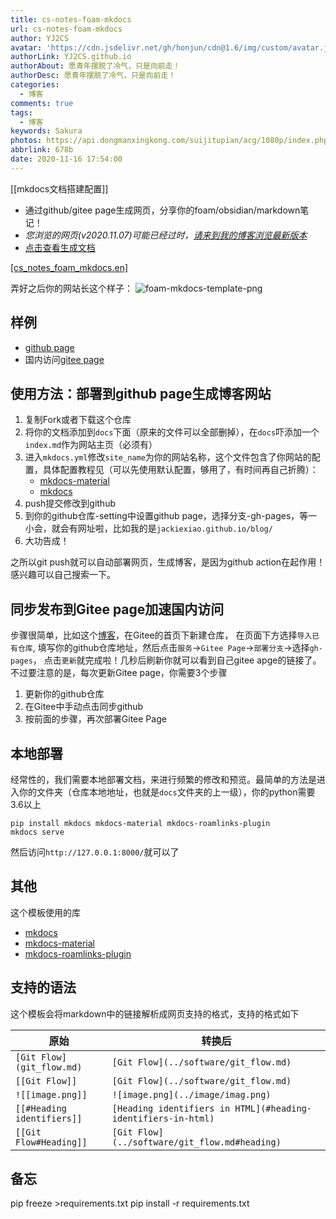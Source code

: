 ```yaml
---
title: cs-notes-foam-mkdocs
url: cs-notes-foam-mkdocs
author: YJ2CS
avatar: 'https://cdn.jsdelivr.net/gh/honjun/cdn@1.6/img/custom/avatar.jpg'
authorLink: YJ2CS.github.io
authorAbout: 愿青年摆脱了冷气，只是向前走！
authorDesc: 愿青年摆脱了冷气，只是向前走！
categories:
  - 博客
comments: true
tags:
  - 博客
keywords: Sakura
photos: https://api.dongmanxingkong.com/suijitupian/acg/1080p/index.php?abbrlink=678b
abbrlink: 678b
date: 2020-11-16 17:54:00
---
```

[[mkdocs文档搭建配置]]
- 通过github/gitee page生成网页，分享你的foam/obsidian/markdown笔记！
- *您浏览的网页(v2020.11.07)可能已经过时，[请来到我的博客浏览最新版本](http://47.95.207.150/abort/readme_73.html)*
- [点击查看生成文档](https://YJ2CS.github.io/la-blog)

[[cs_notes_foam_mkdocs.en]](https://github.com/Jackiexiao/foam-mkdocs-template/blob/master/README.md)

弄好之后你的网站长这个样子：
![foam-mkdocs-template-png](_imgs/demo_mkdocs.png)

## 样例

- [github page](https://jackiexiao.github.io/foam-mkdocs-template/)
- 国内访问[gitee page](https://jackiegeek.gitee.io/foam-mkdocs-template/)

## 使用方法：部署到github page生成博客网站

1. 复制Fork或者下载这个仓库
2. 将你的文档添加到`docs`下面（原来的文件可以全部删掉），在`docs`吓添加一个`index.md`作为网站主页（必须有）
3. 进入`mkdocs.yml`修改`site_name`为你的网站名称，这个文件包含了你网站的配置，具体配置教程见（可以先使用默认配置，够用了，有时间再自己折腾）：
   - [mkdocs-material](https://squidfunk.github.io/mkdocs-material/)
   - [mkdocs](https://www.mkdocs.org/user-guide/configuration/)
4. push提交修改到github
5. 到你的github仓库-setting中设置github page，选择分支-gh-pages，等一小会，就会有网址啦，比如我的是`jackiexiao.github.io/blog/`
6. 大功告成！

之所以git push就可以自动部署网页，生成博客，是因为github action在起作用！感兴趣可以自己搜索一下。

## 同步发布到Gitee page加速国内访问

步骤很简单，比如这个[博客](https://jackiegeek.gitee.io/blog/)，在Gitee的首页下新建仓库，
在页面下方选择`导入已有仓库`, 填写你的github仓库地址，然后点击`服务`->`Gitee Page`->`部署分支`->选择`gh-pages`，
点击`更新`就完成啦！几秒后刷新你就可以看到自己gitee apge的链接了。不过要注意的是，每次更新Gitee page，你需要3个步骤

1. 更新你的github仓库
2. 在Gitee中手动点击同步github
3. 按前面的步骤，再次部署Gitee Page

## 本地部署

经常性的，我们需要本地部署文档，来进行频繁的修改和预览。最简单的方法是进入你的文件夹（仓库本地地址，也就是`docs`文件夹的上一级），你的python需要3.6以上

```shell
pip install mkdocs mkdocs-material mkdocs-roamlinks-plugin
mkdocs serve
```

然后访问`http://127.0.0.1:8000/`就可以了

## 其他

这个模板使用的库

- [mkdocs](https://www.mkdocs.org/user-guide/configuration/)
- [mkdocs-material](https://squidfunk.github.io/mkdocs-material/)
- [mkdocs-roamlinks-plugin](https://github.com/Jackiexiao/mkdocs-roamlinks-plugin)

## 支持的语法

这个模板会将markdown中的链接解析成网页支持的格式，支持的格式如下

| 原始                  | 转换后                             |
| ----------------------- | ----------------------------------- |
| `[Git Flow](git_flow.md)` | `[Git Flow](../software/git_flow.md)` |
| `[[Git Flow]]`            | `[Git Flow](../software/git_flow.md)` |
| `![[image.png]]`           | `![image.png](../image/imag.png)`      |
| `[[#Heading identifiers]]` | `[Heading identifiers in HTML](#heading-identifiers-in-html)`
| `[[Git Flow#Heading]]` | `[Git Flow](../software/git_flow.md#heading)` |

## 备忘

pip freeze >requirements.txt
pip install -r requirements.txt

[//begin]: # "Autogenerated link references for markdown compatibility"
[readmeen]: README.en "Foam-mkdocs-template"
[//end]: # "Autogenerated link references"
